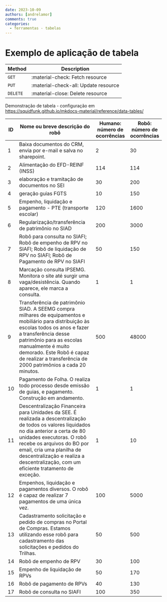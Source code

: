 ```yaml
---
date: 2023-10-09
authors: [andrelamor]
comments: true
categories:
  - ferramentas - tabelas
---
```


# Exemplo de aplicação de tabela

| Method      | Description                          |
| ----------- | ------------------------------------ |
| `GET`       | :material-check:     Fetch resource  |
| `PUT`       | :material-check-all: Update resource |
| `DELETE`    | :material-close:     Delete resource |

<!-- more -->

Demonstração de tabela - configuração em https://squidfunk.github.io/mkdocs-material/reference/data-tables/

| ID | Nome ou breve descrição do robô                                                                                                                                                                                                                                                                                                   | Humano: número de ocorrências | Robô: número de ocorrências |
|----|-----------------------------------------------------------------------------------------------------------------------------------------------------------------------------------------------------------------------------------------------------------------------------------------------------------------------------------|-------------------------------|-----------------------------|
| 1  | Baixa documentos do CRM, envia por e-mail e salva no sharepoint.                                                                                                                                                                                                                                                                  | 2                             | 30                          |
| 2  | Alimentação do EFD-REINF (INSS)                                                                                                                                                                                                                                                                                                   | 114                           | 114                         |
| 3  | elaboração e tramitação de documentos no SEI                                                                                                                                                                                                                                                                                      | 30                            | 200                         |
| 4  | geração guias FGTS                                                                                                                                                                                                                                                                                                                | 10                            | 150                         |
| 5  | Empenho, liquidação e pagamento - PTE (transporte escolar)                                                                                                                                                                                                                                                                        | 120                           | 1600                        |
| 6  | Regularização/transferência de patrimônio no SIAD                                                                                                                                                                                                                                                                                 | 200                           | 3000                        |
| 7  | Robô para consulta no SIAFI; Robô de empenho de RPV no SIAFI; Robô de   liquidação de RPV no SIAFI; Robô de Pagamento de RPV no SIAFI                                                                                                                                                                                             | 50                            | 150                         |
| 8  | Marcação consulta IPSEMG. Monitora o site até surgir uma   vaga/desistência. Quando aparece, ele marca a consulta.                                                                                                                                                                                                                | 1                             | 1                           |
| 9  | Transferência de patrimônio SIAD. A SEEMG compra milhares de equipamentos   e mobiliário para distribuição às escolas todos os anos e fazer a   transferência desse patrimônio para as escolas manualmente é muito demorado.   Este Robô é capaz de realizar a transferência de 2000 patrimônios a cada 20   minutos.             | 500                           | 48000                       |
| 10 | Pagamento de Folha. O realiza todo processo desde emissão de guias, e   pagamento. Construção em andamento.                                                                                                                                                                                                                       | 1                             | 1                           |
| 11 | Descentralização Financeira para Unidades da SEE. É realizada a   descentralização de todos os valores liquidados no dia anterior a certa de 80   unidades executoras. O robô recebe os arquivos do BO por email, cria uma   planilha de descentralização e realiza a descentralização, com um eficiente   tratamento de exceção. | 1                             | 10                          |
| 12 | Empenhos, liquidação e pagamentos diversos. O robô é capaz de realizar 7   pagamentos de uma única vez.                                                                                                                                                                                                                           | 100                           | 5000                        |
| 13 | Cadastramento solicitação e pedido de compras no Portal de Compras.   Estamos utilizando esse robô para cadastramento das solicitações e pedidos do   Trilhas.                                                                                                                                                                    | 50                            | 500                         |
| 14 | Robô de empenho de RPV                                                                                                                                                                                                                                                                                                            | 30                            | 100                         |
| 15 | Empenho de liquidação de RPVs                                                                                                                                                                                                                                                                                                     | 50                            | 170                         |
| 16 | Robô de pagamento de RPVs                                                                                                                                                                                                                                                                                                         | 40                            | 130                         |
| 17 | Robô de consulta no SIAFI                                                                                                                                                                                                                                                                                                         | 100                           | 350                         |